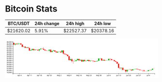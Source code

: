 # Bitcoin Stats

BTC/USDT|24h change|24h high|24h low|
|---|---|---|---|
|$21620.02|5.91%|$22527.37|$20378.16|

<img src="./chart.svg">
